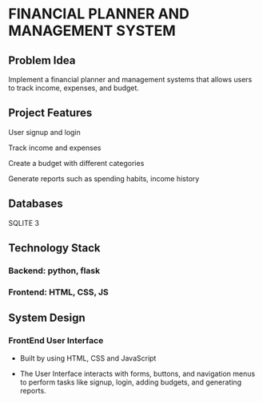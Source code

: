 # FINANCIAL PLANNER AND MANAGEMENT SYSTEM

## Problem Idea 
Implement a financial planner and management systems that allows users to track income, expenses, and budget.   
 
## Project Features 

 User signup and login 

 Track income and expenses 

 Create a budget with different categories 

 Generate reports such as spending habits, income history 

 
## Databases 
SQLITE 3
 
## Technology Stack 
### Backend: python, flask 
### Frontend: HTML, CSS, JS 

## System Design
### FrontEnd User Interface 

- Built by using HTML, CSS and JavaScript
* The User Interface interacts with forms, buttons, and navigation menus to perform tasks like signup, login, adding budgets, and generating reports.

